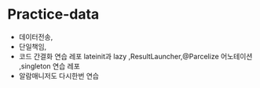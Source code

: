 # Practice-data 
- 데이터전송, 
- 단일책임,
- 코드 간결화 연습 레포
lateinit과 lazy ,ResultLauncher,@Parcelize 어노테이션 ,singleton 연습 레포
- 알람매니저도 다시한번 연습

